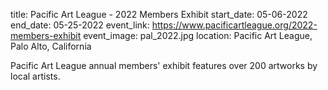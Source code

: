 title: Pacific Art League - 2022 Members Exhibit
start_date: 05-06-2022
end_date: 05-25-2022
event_link: https://www.pacificartleague.org/2022-members-exhibit
event_image: pal_2022.jpg 
location: Pacific Art League, Palo Alto, California

Pacific Art League annual members' exhibit features over 200 artworks by local artists.
